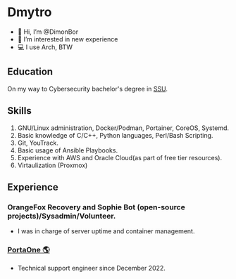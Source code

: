 # Dmytro
- 👋 Hi, I’m @DimonBor
- 👀 I’m interested in new experience
- 💻 I use Arch, BTW

## Education
On my way to Cybersecurity bachelor's degree in [SSU](https://int.sumdu.edu.ua/en/).

## Skills
  1. GNU/Linux administration, Docker/Podman, Portainer, CoreOS, Systemd.
  3. Basic knowledge of C/C++, Python languages, Perl/Bash Scripting.
  4. Git, YouTrack.
  5. Basic usage of Ansible Playbooks.
  6. Experience with AWS and Oracle Cloud(as part of free tier resources).
  7. Virtaulization (Proxmox)
  
## Experience
  ### OrangeFox Recovery and Sophie Bot (open-source projects)/Sysadmin/Volunteer.
  - I was in charge of server uptime and container management.
  
  ### [PortaOne 🌎](https://www.portaone.com/)
  - Technical support engineer since December 2022.
